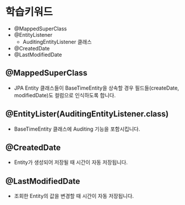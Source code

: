 # 학습키워드

- @MappedSuperClass
- @EntityListener
    - AuditingEntityListener 클래스
- @CreatedDate
- @LastModifiedDate

## @MappedSuperClass
- JPA Entity 클래스들이 BaseTimeEntity을 상속할 경우 필드들(createDate, modifiedDate)도 컬럼으로 인식하도록 합니다.

## @EntityLister(AuditingEntityListener.class)
- BaseTimeEntity 클래스에 Auditing 기능을 포함시킵니다.

## @CreatedDate
- Entity가 생성되어 저장될 때 시간이 자동 저장됩니다.

## @LastModifiedDate
- 조회한 Entity의 값을 변경할 때 시간이 자동 저장됩니다.

